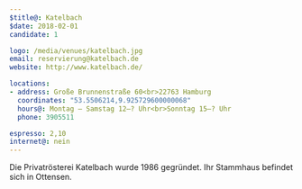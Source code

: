 ```yaml
---
$title@: Katelbach
$date: 2018-02-01
candidate: 1

logo: /media/venues/katelbach.jpg
email: reservierung@katelbach.de
website: http://www.katelbach.de/

locations:
- address: Große Brunnenstraße 60<br>22763 Hamburg
  coordinates: "53.5506214,9.925729600000068"
  hours@: Montag – Samstag 12–? Uhr<br>Sonntag 15–? Uhr
  phone: 3905511

espresso: 2,10
internet@: nein
---
```


Die Privatrösterei Katelbach wurde 1986 gegründet. Ihr Stammhaus befindet sich in Ottensen. 